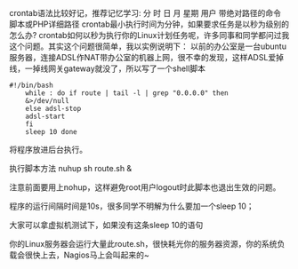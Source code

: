 crontab语法比较好记，推荐记忆学习:
分 时 日 月 星期 用户 带绝对路径的命令 脚本或PHP详细路径
crontab最小执行时间为分钟，如果要求任务是以秒为级别的怎么办?
crontab如何以秒为执行你的Linux计划任务呢，许多同事和同学都问过我这个问题。其实这个问题很简单，我以实例说明下：
以前的办公室是一台ubuntu服务器，连接ADSL作NAT带办公室的机器上网，很不幸的发现，这样ADSL爱掉线，一掉线网关gateway就没了，所以写了一个shell脚本
``` shell
#!/bin/bash
    while : do if route | tail -l | grep "0.0.0.0" then 
    &>/dev/null 
    else adsl-stop 
    adsl-start 
    fi 
    sleep 10 done
```

将程序放进后台执行。

执行脚本方法 nuhup sh route.sh &

注意前面要用上nohup，这样避免root用户logout时此脚本也退出生效的问题。

程序的运行间隔时间是10s，很多同学不明解为什么要加一个sleep 10；

大家可以拿虚拟机测试下，如果没有这条sleep 10的语句

你的Linux服务器会运行大量此route.sh，很快耗光你的服务器资源，你的系统负载会很快上去，Nagios马上会叫起来的~

